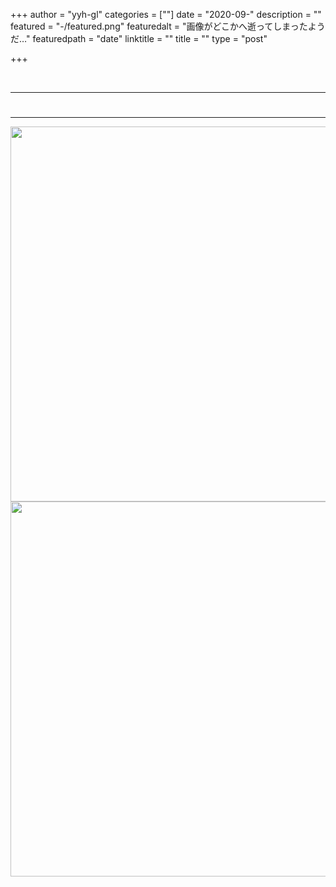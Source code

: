 +++
author = "yyh-gl"
categories = [""]
date = "2020-09-"
description = ""
featured = "-/featured.png"
featuredalt = "画像がどこかへ逝ってしまったようだ…"
featuredpath = "date"
linktitle = ""
title = ""
type = "post"

+++


<br>

---
# 
---









<img src="http://localhost:1313/tech-blog/img/tech-blog/2020/09/-/-" width="600">
<img src="https://yyh-gl.github.io/tech-blog/img/tech-blog/2020/09/-/-" width="600">
